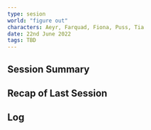 ```yaml
---
type: sesion
world: "figure out"
characters: Aeyr, Farquad, Fiona, Puss, Tia
date: 22nd June 2022
tags: TBD
---
```


## Session Summary

## Recap of Last Session

## Log
